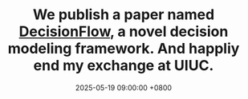---
title: >-
    We publish a paper named <a href="https://decisionflow-uiuc.github.io/">DecisionFlow</a>, a novel decision modeling framework. And happliy end my exchange at UIUC.
date: 2025-05-19 09:00:00 +0800
--- 